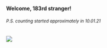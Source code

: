 #### Welcome, 183rd stranger!

###### <sup>P.S. counting started approximately in 10.01.21</sup>

<img src="https://kraftwerk28.pp.ua/vcnt.png"></img>
